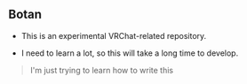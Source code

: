 ## Botan

- This is an experimental VRChat-related repository.

- I need to learn a lot, so this will take a long time to develop.

> I'm just trying to learn how to write this